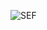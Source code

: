 ![SEF](https://github.com/Morium-Nasa/Old_Work_from_SEIP/assets/76652494/5a197dd6-072b-409e-b896-f778310350c0)
